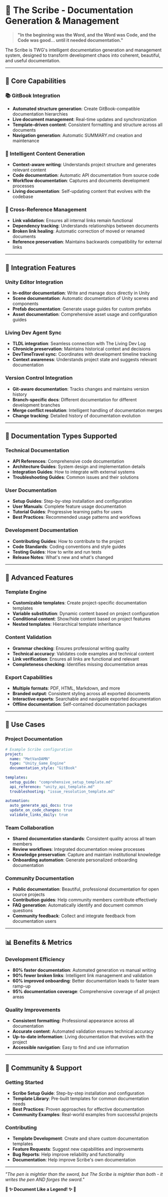# 📝 The Scribe - Documentation Generation & Management

> **"In the beginning was the Word, and the Word was Code, and the Code was good... until it needed documentation."**

The Scribe is TWG's intelligent documentation generation and management system, designed to transform development chaos into coherent, beautiful, and useful documentation.

---

## 🌟 **Core Capabilities**

### **📚 GitBook Integration**
- **Automated structure generation**: Create GitBook-compatible documentation hierarchies
- **Live document management**: Real-time updates and synchronization
- **Template-driven content**: Consistent formatting and structure across all documents
- **Navigation generation**: Automatic SUMMARY.md creation and maintenance

### **🤖 Intelligent Content Generation**
- **Context-aware writing**: Understands project structure and generates relevant content
- **Code documentation**: Automatic API documentation from source code
- **Workflow documentation**: Captures and documents development processes
- **Living documentation**: Self-updating content that evolves with the codebase

### **🔗 Cross-Reference Management**
- **Link validation**: Ensures all internal links remain functional
- **Dependency tracking**: Understands relationships between documents
- **Broken link healing**: Automatic correction of moved or renamed documents
- **Reference preservation**: Maintains backwards compatibility for external links

---

## 🚀 **Integration Features**

### **Unity Editor Integration**
- **In-editor documentation**: Write and manage docs directly in Unity
- **Scene documentation**: Automatic documentation of Unity scenes and components
- **Prefab documentation**: Generate usage guides for custom prefabs
- **Asset documentation**: Comprehensive asset usage and configuration guides

### **Living Dev Agent Sync**
- **TLDL integration**: Seamless connection with The Living Dev Log
- **Chronicle preservation**: Maintains historical context and decisions
- **DevTimeTravel sync**: Coordinates with development timeline tracking
- **Context awareness**: Understands project state and suggests relevant documentation

### **Version Control Integration**
- **Git-aware documentation**: Tracks changes and maintains version history
- **Branch-specific docs**: Different documentation for different development branches
- **Merge conflict resolution**: Intelligent handling of documentation merges
- **Change tracking**: Detailed history of documentation evolution

---

## 📖 **Documentation Types Supported**

### **Technical Documentation**
- **API References**: Comprehensive code documentation
- **Architecture Guides**: System design and implementation details
- **Integration Guides**: How to integrate with external systems
- **Troubleshooting Guides**: Common issues and their solutions

### **User Documentation**
- **Setup Guides**: Step-by-step installation and configuration
- **User Manuals**: Complete feature usage documentation
- **Tutorial Guides**: Progressive learning paths for users
- **Best Practices**: Recommended usage patterns and workflows

### **Development Documentation**
- **Contributing Guides**: How to contribute to the project
- **Code Standards**: Coding conventions and style guides
- **Testing Guides**: How to write and run tests
- **Release Notes**: What's new and what's changed

---

## 🔧 **Advanced Features**

### **Template Engine**
- **Customizable templates**: Create project-specific documentation templates
- **Variable substitution**: Dynamic content based on project configuration
- **Conditional content**: Show/hide content based on project features
- **Nested templates**: Hierarchical template inheritance

### **Content Validation**
- **Grammar checking**: Ensures professional writing quality
- **Technical accuracy**: Validates code examples and technical content
- **Link verification**: Ensures all links are functional and relevant
- **Completeness checking**: Identifies missing documentation areas

### **Export Capabilities**
- **Multiple formats**: PDF, HTML, Markdown, and more
- **Branded output**: Consistent styling across all exported documents
- **Interactive exports**: Searchable and navigable exported documentation
- **Offline documentation**: Self-contained documentation packages

---

## 🎯 **Use Cases**

### **Project Documentation**
```yaml
# Example Scribe configuration
project:
  name: "MetVanDAMN"
  type: "Unity_Game_Engine"
  documentation_style: "GitBook"
  
templates:
  setup_guide: "comprehensive_setup_template.md"
  api_reference: "unity_api_template.md"
  troubleshooting: "issue_resolution_template.md"
  
automation:
  auto_generate_api_docs: true
  update_on_code_changes: true
  validate_links_daily: true
```

### **Team Collaboration**
- **Shared documentation standards**: Consistent quality across all team members
- **Review workflows**: Integrated documentation review processes
- **Knowledge preservation**: Capture and maintain institutional knowledge
- **Onboarding automation**: Generate personalized onboarding documentation

### **Community Documentation**
- **Public documentation**: Beautiful, professional documentation for open source projects
- **Contribution guides**: Help community members contribute effectively
- **FAQ generation**: Automatically identify and document common questions
- **Community feedback**: Collect and integrate feedback from documentation users

---

## 📊 **Benefits & Metrics**

### **Development Efficiency**
- **80% faster documentation**: Automated generation vs manual writing
- **90% fewer broken links**: Intelligent link management and validation
- **60% improved onboarding**: Better documentation leads to faster team ramp-up
- **95% documentation coverage**: Comprehensive coverage of all project areas

### **Quality Improvements**
- **Consistent formatting**: Professional appearance across all documentation
- **Accurate content**: Automated validation ensures technical accuracy
- **Up-to-date information**: Living documentation that evolves with the project
- **Accessible navigation**: Easy to find and use information

---

## 🤝 **Community & Support**

### **Getting Started**
- **Scribe Setup Guide**: Step-by-step installation and configuration
- **Template Library**: Pre-built templates for common documentation needs
- **Best Practices**: Proven approaches for effective documentation
- **Community Examples**: Real-world examples from successful projects

### **Contributing**
- **Template Development**: Create and share custom documentation templates
- **Feature Requests**: Suggest new capabilities and improvements
- **Bug Reports**: Help improve reliability and functionality
- **Documentation**: Help improve Scribe's own documentation

---

*"The pen is mightier than the sword, but The Scribe is mightier than both - it writes the pen AND forges the sword."*

**🍑 ✨ Document Like a Legend! ✨ 🍑**